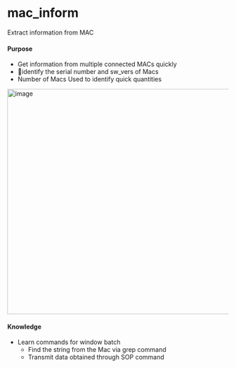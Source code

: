 # mac_inform
Extract information from MAC

#### Purpose
- Get information from multiple connected MACs quickly
- identify the serial number and sw_vers of Macs
- Number of Macs Used to identify quick quantities
<img width="512" alt="image" src="https://github.com/user-attachments/assets/5ec9abea-375f-488a-a794-a72c16a4afd3" />

#### Knowledge
- Learn commands for window batch
  - Find the string from the Mac via grep command
  - Transmit data obtained through SOP command
